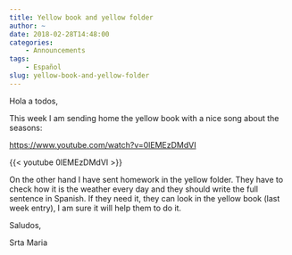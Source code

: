```yaml
---
title: Yellow book and yellow folder
author: ~
date: 2018-02-28T14:48:00
categories:
    - Announcements
tags:
    - Español
slug: yellow-book-and-yellow-folder
---
```


Hola a todos,

This week I am sending home the yellow book with a nice song about the seasons: 

https://www.youtube.com/watch?v=0lEMEzDMdVI
<br/>

{{< youtube 0lEMEzDMdVI >}}
<br/>

On the other hand I have sent homework in the yellow folder. They have to check how it is the weather every day and they should write the full sentence in Spanish. If they need it, they can look in the yellow book (last week entry), I am sure it will help them to do it.

Saludos,

Srta Maria